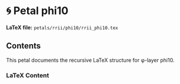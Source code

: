# 🌀 Petal phi10
**LaTeX file:** `petals/rrii/phi10/rrii_phi10.tex`

## Contents
This petal documents the recursive LaTeX structure for φ-layer phi10.

### LaTeX Content

```latex

```